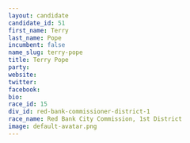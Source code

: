 ```yaml
---
layout: candidate
candidate_id: 51
first_name: Terry
last_name: Pope
incumbent: false
name_slug: terry-pope
title: Terry Pope
party: 
website: 
twitter: 
facebook: 
bio: 
race_id: 15
div_id: red-bank-commissioner-district-1
race_name: Red Bank City Commission, 1st District
image: default-avatar.png
---
```

